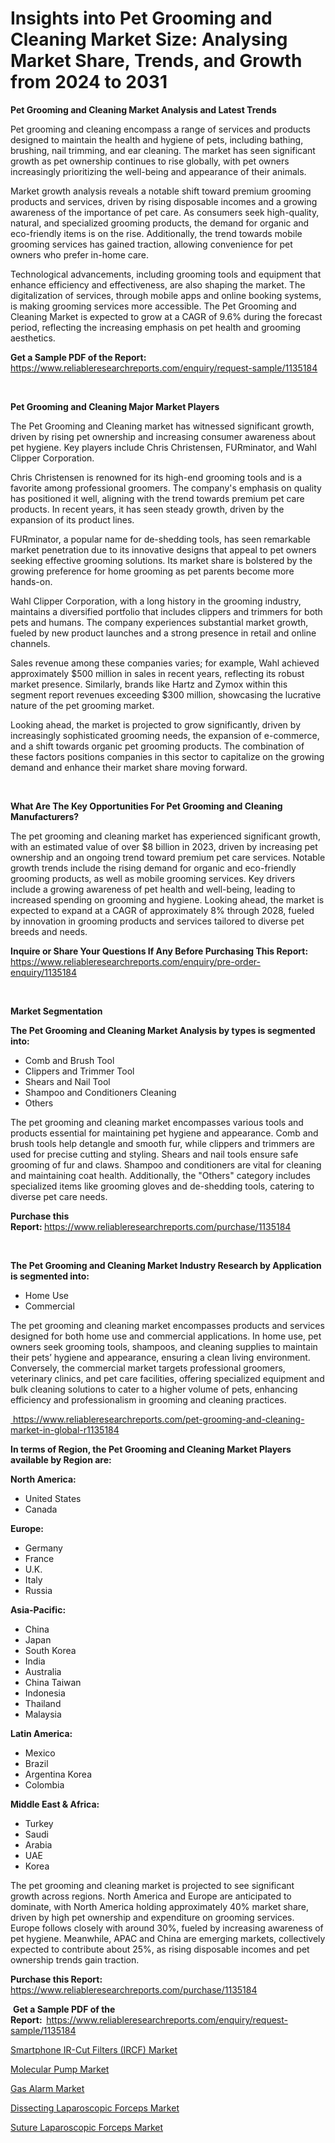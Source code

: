 <p><h1>Insights into Pet Grooming and Cleaning Market Size: Analysing Market Share, Trends, and Growth from 2024 to 2031</h1></p><p><strong>Pet Grooming and Cleaning Market Analysis and Latest Trends</strong></p>
<p><p>Pet grooming and cleaning encompass a range of services and products designed to maintain the health and hygiene of pets, including bathing, brushing, nail trimming, and ear cleaning. The market has seen significant growth as pet ownership continues to rise globally, with pet owners increasingly prioritizing the well-being and appearance of their animals.</p><p>Market growth analysis reveals a notable shift toward premium grooming products and services, driven by rising disposable incomes and a growing awareness of the importance of pet care. As consumers seek high-quality, natural, and specialized grooming products, the demand for organic and eco-friendly items is on the rise. Additionally, the trend towards mobile grooming services has gained traction, allowing convenience for pet owners who prefer in-home care.</p><p>Technological advancements, including grooming tools and equipment that enhance efficiency and effectiveness, are also shaping the market. The digitalization of services, through mobile apps and online booking systems, is making grooming services more accessible. The Pet Grooming and Cleaning Market is expected to grow at a CAGR of 9.6% during the forecast period, reflecting the increasing emphasis on pet health and grooming aesthetics.</p></p>
<p><strong>Get a Sample PDF of the Report:&nbsp;</strong> <a href="https://www.reliableresearchreports.com/enquiry/request-sample/1135184?utm_campaign=114&utm_medium=2&utm_source=Github&utm_content=ia&utm_term=13102024&utm_id=pet-grooming-and-cleaning">https://www.reliableresearchreports.com/enquiry/request-sample/1135184</a></p>
<p>&nbsp;</p>
<p><strong>Pet Grooming and Cleaning Major Market Players</strong></p>
<p><p>The Pet Grooming and Cleaning market has witnessed significant growth, driven by rising pet ownership and increasing consumer awareness about pet hygiene. Key players include Chris Christensen, FURminator, and Wahl Clipper Corporation.</p><p>Chris Christensen is renowned for its high-end grooming tools and is a favorite among professional groomers. The company's emphasis on quality has positioned it well, aligning with the trend towards premium pet care products. In recent years, it has seen steady growth, driven by the expansion of its product lines.</p><p>FURminator, a popular name for de-shedding tools, has seen remarkable market penetration due to its innovative designs that appeal to pet owners seeking effective grooming solutions. Its market share is bolstered by the growing preference for home grooming as pet parents become more hands-on.</p><p>Wahl Clipper Corporation, with a long history in the grooming industry, maintains a diversified portfolio that includes clippers and trimmers for both pets and humans. The company experiences substantial market growth, fueled by new product launches and a strong presence in retail and online channels.</p><p>Sales revenue among these companies varies; for example, Wahl achieved approximately $500 million in sales in recent years, reflecting its robust market presence. Similarly, brands like Hartz and Zymox within this segment report revenues exceeding $300 million, showcasing the lucrative nature of the pet grooming market.</p><p>Looking ahead, the market is projected to grow significantly, driven by increasingly sophisticated grooming needs, the expansion of e-commerce, and a shift towards organic pet grooming products. The combination of these factors positions companies in this sector to capitalize on the growing demand and enhance their market share moving forward.</p></p>
<p>&nbsp;</p>
<p><strong>What Are The Key Opportunities For Pet Grooming and Cleaning Manufacturers?</strong></p>
<p><p>The pet grooming and cleaning market has experienced significant growth, with an estimated value of over $8 billion in 2023, driven by increasing pet ownership and an ongoing trend toward premium pet care services. Notable growth trends include the rising demand for organic and eco-friendly grooming products, as well as mobile grooming services. Key drivers include a growing awareness of pet health and well-being, leading to increased spending on grooming and hygiene. Looking ahead, the market is expected to expand at a CAGR of approximately 8% through 2028, fueled by innovation in grooming products and services tailored to diverse pet breeds and needs.</p></p>
<p><strong>Inquire or Share Your Questions If Any Before Purchasing This Report:</strong> <a href="https://www.reliableresearchreports.com/enquiry/pre-order-enquiry/1135184?utm_campaign=114&utm_medium=2&utm_source=Github&utm_content=ia&utm_term=13102024&utm_id=pet-grooming-and-cleaning">https://www.reliableresearchreports.com/enquiry/pre-order-enquiry/1135184</a></p>
<p>&nbsp;</p>
<p><strong>Market Segmentation</strong></p>
<p><strong>The Pet Grooming and Cleaning Market Analysis by types is segmented into:</strong></p>
<p><ul><li>Comb and Brush Tool</li><li>Clippers and Trimmer Tool</li><li>Shears and Nail Tool</li><li>Shampoo and Conditioners Cleaning</li><li>Others</li></ul></p>
<p><p>The pet grooming and cleaning market encompasses various tools and products essential for maintaining pet hygiene and appearance. Comb and brush tools help detangle and smooth fur, while clippers and trimmers are used for precise cutting and styling. Shears and nail tools ensure safe grooming of fur and claws. Shampoo and conditioners are vital for cleaning and maintaining coat health. Additionally, the "Others" category includes specialized items like grooming gloves and de-shedding tools, catering to diverse pet care needs.</p></p>
<p><strong>Purchase this Report:&nbsp;</strong><a href="https://www.reliableresearchreports.com/purchase/1135184?utm_campaign=114&utm_medium=2&utm_source=Github&utm_content=ia&utm_term=13102024&utm_id=pet-grooming-and-cleaning">https://www.reliableresearchreports.com/purchase/1135184</a></p>
<p>&nbsp;</p>
<p><strong>The Pet Grooming and Cleaning Market Industry Research by Application is segmented into:</strong></p>
<p><ul><li>Home Use</li><li>Commercial</li></ul></p>
<p><p>The pet grooming and cleaning market encompasses products and services designed for both home use and commercial applications. In home use, pet owners seek grooming tools, shampoos, and cleaning supplies to maintain their pets’ hygiene and appearance, ensuring a clean living environment. Conversely, the commercial market targets professional groomers, veterinary clinics, and pet care facilities, offering specialized equipment and bulk cleaning solutions to cater to a higher volume of pets, enhancing efficiency and professionalism in grooming and cleaning practices.</p></p>
<p><a href="https://www.reliableresearchreports.com/pet-grooming-and-cleaning-market-in-global-r1135184?utm_campaign=114&utm_medium=2&utm_source=Github&utm_content=ia&utm_term=13102024&utm_id=pet-grooming-and-cleaning">&nbsp;https://www.reliableresearchreports.com/pet-grooming-and-cleaning-market-in-global-r1135184</a></p>
<p><strong>In terms of Region, the Pet Grooming and Cleaning Market Players available by Region are:</strong></p>
<p>
    <p> <strong> North America: </strong>
        <ul>
            <li>United States</li>
            <li>Canada</li>
        </ul>
        </p> 
    <p> <strong> Europe: </strong>
        <ul>
            <li>Germany</li>
            <li>France</li>
            <li>U.K.</li>
            <li>Italy</li>
            <li>Russia</li>
        </ul>
        </p> 
    <p> <strong> Asia-Pacific: </strong>
        <ul>
            <li>China</li>
            <li>Japan</li>
            <li>South Korea</li>
            <li>India</li>
            <li>Australia</li>
            <li>China Taiwan</li>
            <li>Indonesia</li>
            <li>Thailand</li>
            <li>Malaysia</li>
        </ul>
        </p> 
    <p> <strong> Latin America: </strong>
        <ul>
            <li>Mexico</li>
            <li>Brazil</li>
            <li>Argentina Korea</li>
            <li>Colombia</li>
        </ul>
        </p> 
    <p> <strong> Middle East & Africa: </strong>
        <ul>
            <li>Turkey</li>
            <li>Saudi</li>
            <li>Arabia</li>
            <li>UAE</li>
            <li>Korea</li>
        </ul>
    </p>
    </p>
<p><p>The pet grooming and cleaning market is projected to see significant growth across regions. North America and Europe are anticipated to dominate, with North America holding approximately 40% market share, driven by high pet ownership and expenditure on grooming services. Europe follows closely with around 30%, fueled by increasing awareness of pet hygiene. Meanwhile, APAC and China are emerging markets, collectively expected to contribute about 25%, as rising disposable incomes and pet ownership trends gain traction.</p></p>
<p><strong>Purchase this Report: </strong><a href="https://www.reliableresearchreports.com/purchase/1135184?utm_campaign=114&utm_medium=2&utm_source=Github&utm_content=ia&utm_term=13102024&utm_id=pet-grooming-and-cleaning">https://www.reliableresearchreports.com/purchase/1135184</a></p>
<p>&nbsp;<strong>Get a Sample PDF of the Report:&nbsp;&nbsp;</strong><a href="https://www.reliableresearchreports.com/enquiry/request-sample/1135184?utm_campaign=114&utm_medium=2&utm_source=Github&utm_content=ia&utm_term=13102024&utm_id=pet-grooming-and-cleaning">https://www.reliableresearchreports.com/enquiry/request-sample/1135184</a></p>
<p><strong></strong></p>
<p><p><a href="https://github.com/cristy9x9bur/Market-Research-Report-List-1/blob/main/smartphone-ir-cut-filters-ircf-market.md?utm_campaign=114&utm_medium=2&utm_source=Github&utm_content=ia&utm_term=13102024&utm_id=pet-grooming-and-cleaning">Smartphone IR-Cut Filters (IRCF) Market</a></p><p><a href="https://issuu.com/reportprime-2/docs/molecular-pump-market-size-2030.ppt_a2fd6eb8e3956a?utm_campaign=114&utm_medium=2&utm_source=Github&utm_content=ia&utm_term=13102024&utm_id=pet-grooming-and-cleaning">Molecular Pump Market</a></p><p><a href="https://issuu.com/reportprime-2/docs/gas-alarm-market-size-2030.pptx_3d0198a747f2cf?utm_campaign=114&utm_medium=2&utm_source=Github&utm_content=ia&utm_term=13102024&utm_id=pet-grooming-and-cleaning">Gas Alarm Market</a></p><p><a href="https://www.linkedin.com/pulse/dissecting-laparoscopic-forceps-market-size-type-monopolar-32hme?utm_campaign=114&utm_medium=2&utm_source=Github&utm_content=ia&utm_term=13102024&utm_id=pet-grooming-and-cleaning">Dissecting Laparoscopic Forceps Market</a></p><p><a href="https://www.linkedin.com/pulse/suture-laparoscopic-forceps-market-industry-landscape-growth-mbzke?utm_campaign=114&utm_medium=2&utm_source=Github&utm_content=ia&utm_term=13102024&utm_id=pet-grooming-and-cleaning">Suture Laparoscopic Forceps Market</a></p></p>